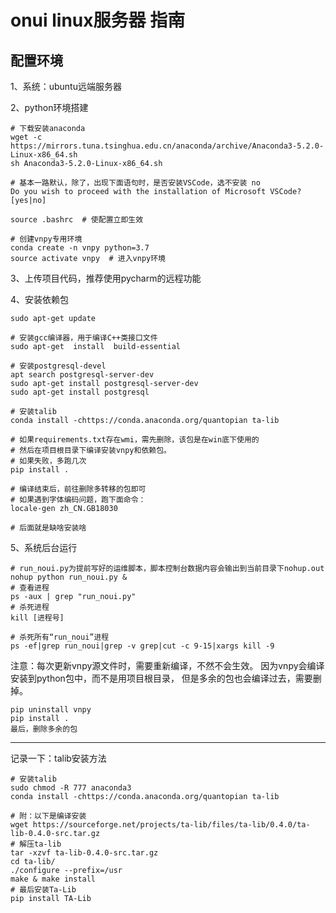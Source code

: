 # onui linux服务器 指南
## 配置环境
1、系统：ubuntu远端服务器

2、python环境搭建
``` 
# 下载安装anaconda
wget -c https://mirrors.tuna.tsinghua.edu.cn/anaconda/archive/Anaconda3-5.2.0-Linux-x86_64.sh
sh Anaconda3-5.2.0-Linux-x86_64.sh  

# 基本一路默认，除了，出现下面语句时，是否安装VSCode，选不安装 no
Do you wish to proceed with the installation of Microsoft VSCode? [yes|no]

source .bashrc  # 使配置立即生效

# 创建vnpy专用环境
conda create -n vnpy python=3.7
source activate vnpy  # 进入vnpy环境
```
3、上传项目代码，推荐使用pycharm的远程功能

4、安装依赖包
``` 
sudo apt-get update

# 安装gcc编译器，用于编译C++类接口文件
sudo apt-get  install  build-essential

# 安装postgresql-devel
apt search postgresql-server-dev 
sudo apt-get install postgresql-server-dev
sudo apt-get install postgresql

# 安装talib
conda install -chttps://conda.anaconda.org/quantopian ta-lib

# 如果requirements.txt存在wmi，需先删除，该包是在win底下使用的
# 然后在项目根目录下编译安装vnpy和依赖包。
# 如果失败，多跑几次
pip install .

# 编译结束后，前往删除多转移的包即可
# 如果遇到字体编码问题，跑下面命令：
locale-gen zh_CN.GB18030

# 后面就是缺啥安装啥
```
5、系统后台运行
``` 
# run_noui.py为提前写好的运维脚本，脚本控制台数据内容会输出到当前目录下nohup.out
nohup python run_noui.py & 
# 查看进程
ps -aux | grep "run_noui.py"
# 杀死进程
kill [进程号]

# 杀死所有“run_noui”进程
ps -ef|grep run_noui|grep -v grep|cut -c 9-15|xargs kill -9
```

注意：每次更新vnpy源文件时，需要重新编译，不然不会生效。
因为vnpy会编译安装到python包中，而不是用项目根目录，
但是多余的包也会编译过去，需要删掉。
```
pip uninstall vnpy
pip install .
最后，删除多余的包
```

-----------------------
记录一下：talib安装方法
``` 
# 安装talib 
sudo chmod -R 777 anaconda3
conda install -chttps://conda.anaconda.org/quantopian ta-lib

# 附：以下是编译安装
wget https://sourceforge.net/projects/ta-lib/files/ta-lib/0.4.0/ta-lib-0.4.0-src.tar.gz
# 解压ta-lib
tar -xzvf ta-lib-0.4.0-src.tar.gz
cd ta-lib/
./configure --prefix=/usr
make & make install
# 最后安装Ta-Lib
pip install TA-Lib
```
